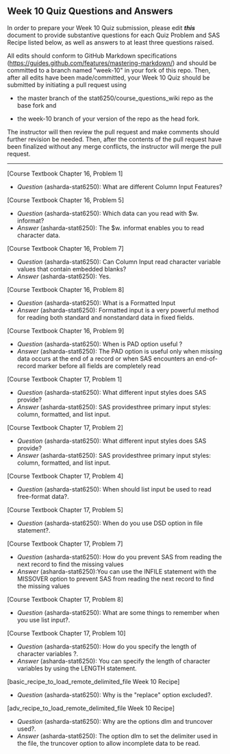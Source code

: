 ## Week 10 Quiz Questions and Answers

In order to prepare your Week 10 Quiz submission, please edit ***this*** document to provide substantive questions for each Quiz Problem and SAS Recipe listed below, as well as answers to at least three questions raised.

All edits should conform to GitHub Markdown specifications (https://guides.github.com/features/mastering-markdown/) and should be committed to a branch named "week-10" in your fork of this repo. Then, after all edits have been made/committed, your Week 10 Quiz should be submitted by initiating a pull request using

- the master branch of the stat6250/course_questions_wiki repo as the base fork and

- the week-10 branch of your version of the repo as the head fork.

The instructor will then review the pull request and make comments should further revision be needed. Then, after the contents of the pull request have been finalized without any merge conflicts, the instructor will merge the pull request.

********************************************************************************



[Course Textbook Chapter 16, Problem 1]
- *Question* (asharda-stat6250): What are different Column Input Features?



[Course Textbook Chapter 16, Problem 5]
- *Question* (asharda-stat6250): Which data can you read with  $w. informat?
- *Answer* (asharda-stat6250): The $w. informat enables you to read character data. 



[Course Textbook Chapter 16, Problem 7]
- *Question* (asharda-stat6250): Can Column Input  read character variable values that contain embedded blanks?
- *Answer* (asharda-stat6250): Yes.



[Course Textbook Chapter 16, Problem 8]
- *Question* (asharda-stat6250): What is a  Formatted Input
- *Answer* (asharda-stat6250): Formatted input is a very powerful method for reading both standard and nonstandard data in fixed fields.



[Course Textbook Chapter 16, Problem 9]
- *Question* (asharda-stat6250): When is PAD option useful ?
- *Answer* (asharda-stat6250): The PAD option is useful only when missing data occurs at the end of a record or when SAS
encounters an end-of-record marker before all fields are completely read



[Course Textbook Chapter 17, Problem 1]
- *Question* (asharda-stat6250): What different input styles does SAS provide? 
- *Answer* (asharda-stat6250):  SAS providesthree primary input styles: column, formatted, and list input. 



[Course Textbook Chapter 17, Problem 2]
- *Question* (asharda-stat6250): What different input styles does SAS provide? 
- *Answer* (asharda-stat6250):  SAS providesthree primary input styles: column, formatted, and list input. 



[Course Textbook Chapter 17, Problem 4]
- *Question* (asharda-stat6250): When should list input be used to read free-format data?.



[Course Textbook Chapter 17, Problem 5]
- *Question* (asharda-stat6250): When do you use DSD option in file statement?.



[Course Textbook Chapter 17, Problem 7]
- *Question* (asharda-stat6250): How do you prevent SAS from reading the next record to find the missing values
- *Answer* (asharda-stat6250):You can use the INFILE statement with the MISSOVER option to prevent SAS from reading the next record to find the missing values



[Course Textbook Chapter 17, Problem 8]
- *Question* (asharda-stat6250): What are some things to remember when you use list input?.



[Course Textbook Chapter 17, Problem 10]
- *Question* (asharda-stat6250): How do you specify the length of character variables ?.
- *Answer* (asharda-stat6250):  You can specify the length of character variables by using the LENGTH statement.



[basic_recipe_to_load_remote_delimited_file Week 10 Recipe]
- *Question* (asharda-stat6250): Why is the "replace" option excluded?.



[adv_recipe_to_load_remote_delimited_file Week 10 Recipe]
- *Question* (asharda-stat6250): Why are the options dlm and truncover used?.
- *Answer* (asharda-stat6250):  The option dlm to set the delimiter used in the file, the truncover option to allow incomplete data to be read.


